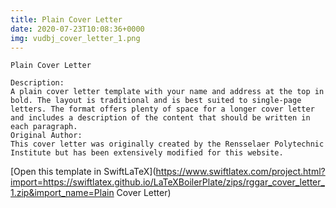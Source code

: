 ```yaml
---
title: Plain Cover Letter
date: 2020-07-23T10:08:36+0000
img: vudbj_cover_letter_1.png
---
```

```
Plain Cover Letter

Description:
A plain cover letter template with your name and address at the top in bold. The layout is traditional and is best suited to single-page letters. The format offers plenty of space for a longer cover letter and includes a description of the content that should be written in each paragraph.
Original Author:
This cover letter was originally created by the Rensselaer Polytechnic Institute but has been extensively modified for this website.
```
[Open this template in SwiftLaTeX](https://www.swiftlatex.com/project.html?import=https://swiftlatex.github.io/LaTeXBoilerPlate/zips/rggar_cover_letter_1.zip&import_name=Plain Cover Letter)
